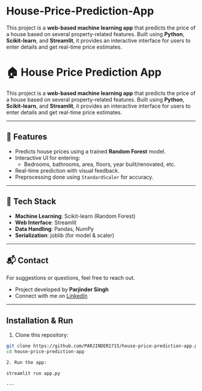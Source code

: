 # House-Price-Prediction-App
This project is a **web-based machine learning app** that predicts the price of a house based on several property-related features. Built using **Python**, **Scikit-learn**, and **Streamlit**, it provides an interactive interface for users to enter details and get real-time price estimates.
# 🏠 House Price Prediction App

This project is a **web-based machine learning app** that predicts the price of a house based on several property-related features. Built using **Python**, **Scikit-learn**, and **Streamlit**, it provides an interactive interface for users to enter details and get real-time price estimates.

---

## 🚀 Features

- Predicts house prices using a trained **Random Forest** model.
- Interactive UI for entering:
  - Bedrooms, bathrooms, area, floors, year built/renovated, etc.
- Real-time prediction with visual feedback.
- Preprocessing done using `StandardScaler` for accuracy.

---

## 🧠 Tech Stack

- **Machine Learning**: Scikit-learn (Random Forest)
- **Web Interface**: Streamlit
- **Data Handling**: Pandas, NumPy
- **Serialization**: joblib (for model & scaler)

---
## 📬 Contact
For suggestions or questions, feel free to reach out.
- Project developed by **Parjinder Singh**  
- Connect with me on [LinkedIn](https://www.linkedin.com/in/parjindersingh/)

---

## Installation & Run

1. Clone this repository:

```bash
git clone https://github.com/PARJINDER1715/house-price-prediction-app.git
cd house-price-prediction-app

2. Run the app:

streamlit run app.py

---

